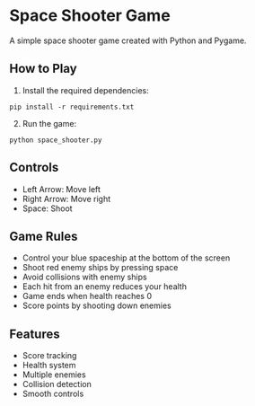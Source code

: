 # Space Shooter Game

A simple space shooter game created with Python and Pygame.

## How to Play

1. Install the required dependencies:
```
pip install -r requirements.txt
```

2. Run the game:
```
python space_shooter.py
```

## Controls

- Left Arrow: Move left
- Right Arrow: Move right
- Space: Shoot

## Game Rules

- Control your blue spaceship at the bottom of the screen
- Shoot red enemy ships by pressing space
- Avoid collisions with enemy ships
- Each hit from an enemy reduces your health
- Game ends when health reaches 0
- Score points by shooting down enemies

## Features

- Score tracking
- Health system
- Multiple enemies
- Collision detection
- Smooth controls 